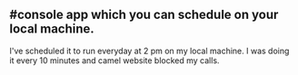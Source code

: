 #console app which you can schedule on your local machine.
-------------

I've scheduled it to run everyday at 2 pm on my local machine. I was doing it every 10 minutes and camel website blocked my calls.
